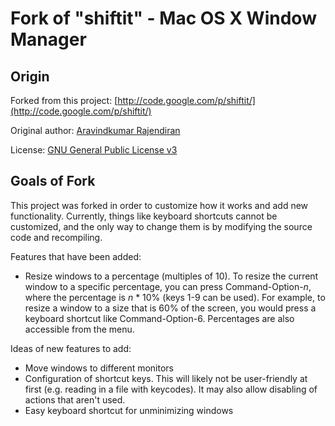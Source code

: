 # Fork of "shiftit" - Mac OS X Window Manager #

## Origin ##

Forked from this project: [http://code.google.com/p/shiftit/](http://code.google.com/p/shiftit/)

Original author: [Aravindkumar Rajendiran](http://ca.linkedin.com/in/aravind88)

License: [GNU General Public License v3](http://www.gnu.org/licenses/gpl.html)

## Goals of Fork ##

This project was forked in order to customize how it works and add new functionality.  Currently, things like keyboard shortcuts cannot be customized, and the only way to change them is by modifying the source code and recompiling.  

Features that have been added:

* Resize windows to a percentage (multiples of 10).  To resize the current window to a specific percentage, you can press Command-Option-*n*, where the percentage is *n* * 10% (keys 1-9 can be used).  For example, to resize a window to a size that is 60% of the screen, you would press a keyboard shortcut like Command-Option-6.  Percentages are also accessible from the menu.

Ideas of new features to add:

* Move windows to different monitors
* Configuration of shortcut keys.  This will likely not be user-friendly at first (e.g. reading in a file with keycodes).  It may also allow disabling of actions that aren't used.
* Easy keyboard shortcut for unminimizing windows
